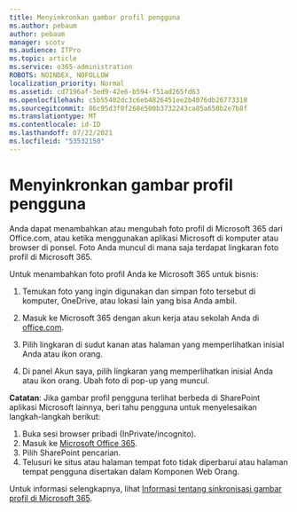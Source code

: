 ```yaml
---
title: Menyinkronkan gambar profil pengguna
ms.author: pebaum
author: pebaum
manager: scotv
ms.audience: ITPro
ms.topic: article
ms.service: o365-administration
ROBOTS: NOINDEX, NOFOLLOW
localization_priority: Normal
ms.assetid: cd7196af-3ed9-42e6-b594-f51ad265fd63
ms.openlocfilehash: c5b55402dc3c6eb4826451ee2b4076db26773318
ms.sourcegitcommit: 86c95d3f0f268e500b3732243ca85a650b2e7b8f
ms.translationtype: MT
ms.contentlocale: id-ID
ms.lasthandoff: 07/22/2021
ms.locfileid: "53532150"
---
```

# <a name="sync-a-users-profile-picture"></a>Menyinkronkan gambar profil pengguna

Anda dapat menambahkan atau mengubah foto profil di Microsoft 365 dari Office.com, atau ketika menggunakan aplikasi Microsoft di komputer atau browser di ponsel. Foto Anda muncul di mana saja terdapat lingkaran foto profil di Microsoft 365.

Untuk menambahkan foto profil Anda ke Microsoft 365 untuk bisnis:

1. Temukan foto yang ingin digunakan dan simpan foto tersebut di komputer, OneDrive, atau lokasi lain yang bisa Anda ambil.

2. Masuk ke Microsoft 365 dengan akun kerja atau sekolah Anda di [office.com](https://www.office.com).

3. Pilih lingkaran di sudut kanan atas halaman yang memperlihatkan inisial Anda atau ikon orang.

4. Di panel Akun saya, pilih lingkaran yang memperlihatkan inisial Anda atau ikon orang. Ubah foto di pop-up yang muncul.

**Catatan**: Jika gambar profil pengguna terlihat berbeda di SharePoint aplikasi Microsoft lainnya, beri tahu pengguna untuk menyelesaikan langkah-langkah berikut:

1. Buka sesi browser pribadi (InPrivate/incognito).
1. Masuk ke [Microsoft Office 365](https://www.office.com).
1. Pilih SharePoint pencarian.
1. Telusuri ke situs atau halaman tempat foto tidak diperbarui atau halaman tempat pengguna disertakan dalam Komponen Web Orang.

Untuk informasi selengkapnya, lihat [Informasi tentang sinkronisasi gambar profil di Microsoft 365](https://support.office.com/article/information-about-profile-picture-synchronization-in-office-365-20594d76-d054-4af4-a660-401133e3d48a).

